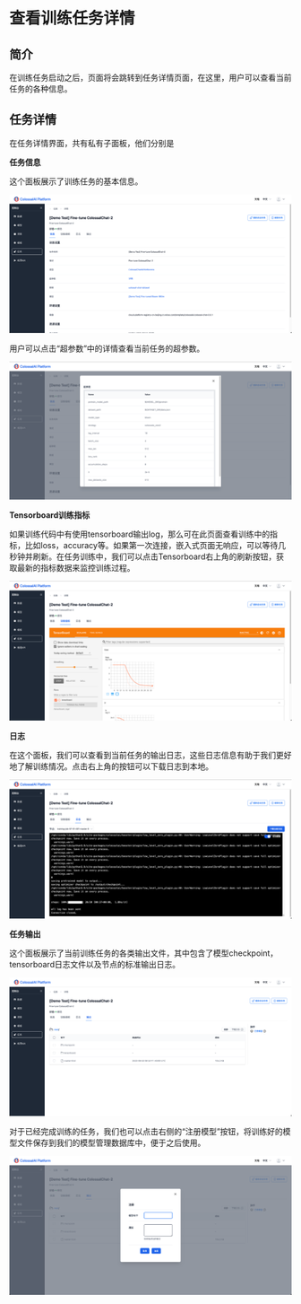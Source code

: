 # 查看训练任务详情

## 简介

在训练任务启动之后，页面将会跳转到任务详情页面，在这里，用户可以查看当前任务的各种信息。

## 任务详情

在任务详情界面，共有私有子面板，他们分别是

**任务信息**

这个面板展示了训练任务的基本信息。

![job info](./images/job_detail/job_info.png)

用户可以点击“超参数”中的详情查看当前任务的超参数。

![job hyperparams](./images/job_detail/job_hyperpparams.png)

**Tensorboard训练指标**

如果训练代码中有使用tensorboard输出log，那么可在此页面查看训练中的指标，比如loss，accuracy等。如果第一次连接，嵌入式页面无响应，可以等待几秒钟并刷新。在任务训练中，我们可以点击Tensorboard右上角的刷新按钮，获取最新的指标数据来监控训练过程。

![job metrics](./images/job_detail/job_metrics.png)

**日志**

在这个面板，我们可以查看到当前任务的输出日志，这些日志信息有助于我们更好地了解训练情况。点击右上角的按钮可以下载日志到本地。

![job log](./images/job_detail/job_log.png)

**任务输出**

这个面板展示了当前训练任务的各类输出文件，其中包含了模型checkpoint，tensorboard日志文件以及节点的标准输出日志。

![job output](./images/job_detail/job_output.png)

对于已经完成训练的任务，我们也可以点击右侧的“注册模型”按钮，将训练好的模型文件保存到我们的模型管理数据库中，便于之后使用。

![model registration](./images/job_detail/job_register_model.png)
